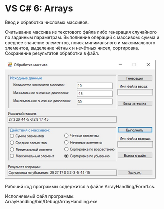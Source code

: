 # VS C# 6: Arrays
Ввод и обработка числовых массивов.

Считывание массива из текстового файла либо генерация случайного по заданным параметрам. Выполнение операций с массивом: сумма и среднее значение элементов, поиск минимального и максимального элементов, выделение чётных и нечётных чисел, сортировка. Сохранение результатов обработки в файл.

<img src="https://github.com/denis-bush/VS-6-arr/blob/main/1.jpg" height="380"/> 

Рабочий код программы содержится в файле ArrayHandling/Form1.cs. 

Исполняемый файл программы: ArrayHandling/bin/Debug/ArrayHandling.exe

